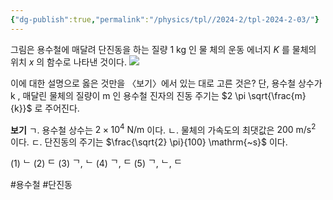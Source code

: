 ```yaml
---
{"dg-publish":true,"permalink":"/physics/tpl//2024-2/tpl-2024-2-03/"}
---
```



그림은 용수철에 매달려 단진동을 하는 질량 1 kg 인 물 체의 운동 에너지 $K$ 를 물체의 위치 $x$ 의 함수로 나타낸 것이다.
![](https://cdn.mathpix.com/cropped/2025_05_26_b6c88c9db9e5797c4395g-2.jpg?height=312&width=882&top_left_y=522&top_left_x=269)

이에 대한 설명으로 옳은 것만을 〈보기〉에서 있는 대로 고른 것은? 단, 용수철 상수가 k , 매달린 물체의 질량이 m 인 용수철 진자의 진동 주기는 $2 \pi \sqrt{\frac{m}{k}}$ 로 주어진다.


**보기**
ㄱ. 용수철 상수는 $2 \times 10^{4} \mathrm{~N} / \mathrm{m}$ 이다.
ㄴ. 물체의 가속도의 최댓값은 $200 \mathrm{~m} / \mathrm{s}^{2}$ 이다.
ㄷ. 단진동의 주기는 $\frac{\sqrt{2} \pi}{100} \mathrm{~s}$ 이다.

(1) ᄂ
(2) ᄃ
(3) ᄀ, ᄂ
(4) ᄀ, ᄃ
(5) ᄀ, ᄂ, ᄃ

#용수철 #단진동